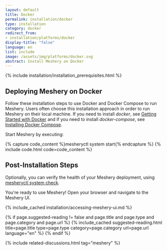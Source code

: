 ```yaml
---
layout: default
title: Docker
permalink: installation/docker
type: installation
category: docker
redirect_from:
- installation/platforms/docker
display-title: "false"
language: en
list: include
image: /assets/img/platforms/docker.svg
abstract: Install Meshery on Docker
---
```


{% include installation/installation_prerequisites.html %}

## Deploying Meshery on Docker

Follow these installation steps to use Docker and Docker Compose to run Meshery. Users often choose this installation approach in order to run Meshery on their local machine. If you need to install *docker*, see [Getting Started with Docker](https://docs.docker.com/get-started/) and if you need to install *docker-compose*, see [Installing Docker Compose](https://docs.docker.com/compose/install/).

Start Meshery by executing:

<!-- <pre class="codeblock-pre" style="padding: 0; font-size:0px;"><div class="codeblock" style="display: block;">
 <div class="clipboardjs" style="padding: 0">
 <span style="font-size:0;">curl -L https://meshery.io/install | PLATFORM=docker bash -</span>  
 </div>
 <div class="window-buttons"></div>
 <div id="termynal1" style="width:100%; height:150px; max-width:100%;" data-termynal="">
            <span data-ty="input">curl -L https://meshery.io/install | PLATFORM=docker bash -</span>
            <span data-ty="progress"></span>
            <span data-ty="">Successfully installed Meshery</span>
  </div>
 </div>
 </pre>

 <script src="/assets/js/terminal.js" data-termynal-container="#termynal1"></script> -->

{% capture code_content %}mesheryctl system start{% endcapture %}
{% include code.html code=code_content %}

## Post-Installation Steps

Optionally, you can verify the health of your Meshery deployment, using <a href='/reference/mesheryctl/system/check'>mesheryctl system check</a>.

You're ready to use Meshery! Open your browser and navigate to the Meshery UI.

{% include_cached installation/accessing-meshery-ui.md %}

 {% if page.suggested-reading != false and page.title and page.type and page.category and page.url %}
    {% include_cached suggested-reading.html  title=page.title type=page.type category=page.category url=page.url language="en" %}
{% endif %}

{% include related-discussions.html tag="meshery" %}
